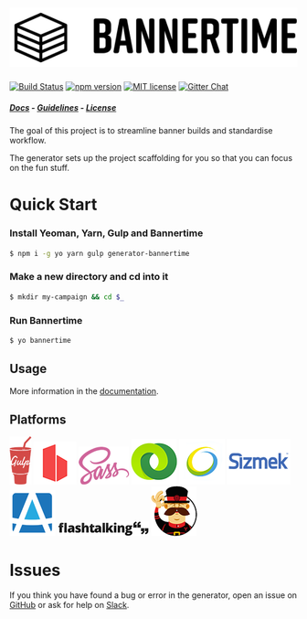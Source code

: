 # ![Logo](generators/app/templates/src/base/images/logo.png)

[![Build Status](https://travis-ci.org/bannertime/generator-bannertime.svg?branch=master)](https://travis-ci.org/bannertime/generator-bannertime)
[![npm version](http://img.shields.io/npm/v/generator-bannertime.svg?style=flat)](https://npmjs.org/package/generator-bannertime "View this project on npm")
[![MIT license](http://img.shields.io/badge/license-MIT-brightgreen.svg)](https://bannertime.github.io/license)
[![Gitter Chat](http://img.shields.io/badge/chat-online-brightgreen.svg)](https://bannertime.herokuapp.com)

##### [Docs](https://bannertime.github.io/) - [Guidelines](https://bannertime.github.io/guides/contributing) - [License](https://bannertime.github.io/license)

The goal of this project is to streamline banner builds and standardise workflow.

The generator sets up the project scaffolding for you so that you can focus on the fun stuff.


# Quick Start

### Install Yeoman, Yarn, Gulp and Bannertime

```bash
$ npm i -g yo yarn gulp generator-bannertime
```


### Make a new directory and cd into it

```bash
$ mkdir my-campaign && cd $_
```


### Run Bannertime

```bash
$ yo bannertime
```


## Usage

More information in the [documentation](https://bannertime.github.io/).


## Platforms

![Logo](assets/gulp.png)
![Logo](assets/browsersync.png)
![Logo](assets/sass.png)
![Logo](assets/doubleclick.png)
![Logo](assets/adform.png)
![Logo](assets/sizmek.png)
![Logo](assets/atlas.png)
![Logo](assets/flashtalking.jpg)
![Logo](assets/yeoman.png)


# Issues

If you think you have found a bug or error in the generator, open an issue on [GitHub](https://github.com/bannertime/generator-bannertime/issues) or ask for help on [Slack](https://bannertime.slack.com).
